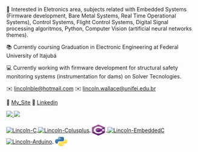    :pushpin: Interested in Eletronics area, subjects related with Embedded Systems (Firmware development, Bare Metal Systems, Real Time Operational Systems), Control Systems, Flight Control Systems, Digital Signal processing algoritmos, Python, Computer Vision (artificial neural networks themes).
   
   :books: Currently coursing Graduation in Electronic Engineering at Federal University of Itajubá
   
   :computer: Currently working with firmware development for structural safety monitoring systems (instrumentation for dams) on Solver Tecnologies. 
            
  ✉️ lincolnble@hotmail.com
  ✉️ lincoln.wallace@unifei.edu.br
  
  🔗 [My_Site](http://bit.ly/CV_LINCOLN "Lincoln's website")      🔗 [Linkedin](https://www.linkedin.com/in/lincoln-wallace-64ab29138/ "Lincoln's Linkedin")
  
 <div>
  <a href="http://bit.ly/CV_LINCOLN">
  <img height="180em" src="https://github-readme-stats.vercel.app/api?username=LOCNNIL&show_icons=true&theme=github_dark&include_all_commits=true&count_private=true"/>
  <img height="180em" src="https://github-readme-stats.vercel.app/api/top-langs/?username=LOCNNIL&layout=compact&langs_count=7&theme=github_dark"/>
</div>
   
<div style="display: inline_block"><br>
  <img align="center" alt="Lincoln-C" height="30" width="40" img src="https://cdn.jsdelivr.net/gh/devicons/devicon/icons/c/c-original.svg">
  <img align="center" alt="Lincoln-Cplusplus" height="30" width="40" img src="https://cdn.jsdelivr.net/gh/devicons/devicon/icons/cplusplus/cplusplus-original.svg">
  <img align="center" alt="Lincoln-Csharp" height="30" width="40" src="https://raw.githubusercontent.com/devicons/devicon/master/icons/csharp/csharp-original.svg">
  <img align="center" alt="Lincoln-EmbeddedC" height="30" width="40" img src="https://cdn.jsdelivr.net/gh/devicons/devicon/icons/embeddedc/embeddedc-original.svg">
  <img align="center" alt="Lincoln-Arduino" height="30" width="40" img src="https://cdn.jsdelivr.net/gh/devicons/devicon/icons/arduino/arduino-original-wordmark.svg">
  <img align="center" alt="Lincoln-Python" height="30" width="40" src="https://raw.githubusercontent.com/devicons/devicon/master/icons/python/python-original.svg">
</div>
<!--Remeber to add a gif  here!-->
<!--                           -->
   
